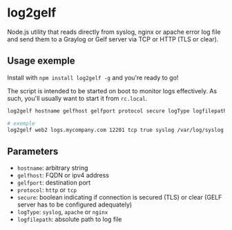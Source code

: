 # log2gelf
Node.js utility that reads directly from syslog, nginx or apache error log file and send them to a Graylog or Gelf server via TCP or HTTP (TLS or clear).


## Usage exemple

Install with `npm install log2gelf -g` and you're ready to go!

The script is intended to be started on boot to monitor logs effectively. As such, you'll usually want to start it from `rc.local`.

```bash
log2gelf hostname gelfhost gelfport protocol secure logType logfilepath

# exemple
log2gelf web2 logs.mycompany.com 12201 tcp true syslog /var/log/syslog
```

## Parameters
* `hostname`: arbitrary string
* `gelfhost`: FQDN or ipv4 address
* `gelfport`: destination port
* `protocol`: `http` or `tcp`
* `secure`: boolean indicating if connection is secured (TLS) or clear (GELF server has to be configured adequately)
* `logType`: `syslog`, `apache` or `nginx`
* `logfilepath`: absolute path to log file
